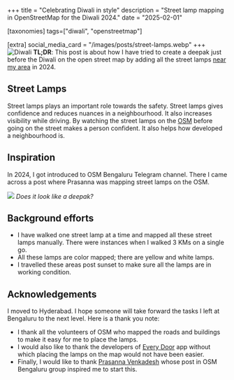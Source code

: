 +++
title = "Celebrating Diwali in style"
description = "Street lamp mapping in OpenStreetMap for the Diwali 2024."
date = "2025-02-01"

[taxonomies]
tags=["diwali", "openstreetmap"]

[extra]
social_media_card = "/images/posts/street-lamps.webp"
+++
![Diwali](/images/posts/street-lamps.webp)
**TL;DR**: This post is about how I have tried to create a deepak just before the Diwali on the open street map by adding all the street lamps [near my area](https://sb12.github.io/OSMStreetLight/#15/13.0065/77.5559) in 2024.

## Street Lamps
Street lamps plays an important role towards the safety. Street lamps gives confidence and reduces nuances in a neighbourhood. It also increases visibility while driving. By watching the street lamps on the [OSM](https://www.openstreetmap.org/#map=5/21.84/82.79) before going on the street makes a person confident.
It also helps how developed a neighbourhood is.

## Inspiration
In 2024, I got introduced to OSM Bengaluru Telegram channel. There I came across a post where Prasanna was mapping street lamps on the OSM. 

![](/images/posts/street-lights-diwali.webp)
*Does it look like a deepak?*

## Background efforts
- I have walked one street lamp at a time and mapped all these street lamps manually. There were instances when I walked 3 KMs on a single go. 
- All these lamps are color mapped; there are yellow and white lamps. 
- I travelled these areas post sunset to make sure all the lamps are in working condition.

## Acknowledgements
I moved to Hyderabad. I hope someone will take forward the tasks I left at Bengaluru to the next level. Here is a thank you note:
- I thank all the volunteers of OSM who mapped the roads and buildings to make it easy for me to place the lamps.
- I would also like to thank the developers of [Every Door](https://github.com/Zverik/every_door) app without which placing the lamps on the map would not have been easier.
- Finally, I would like to thank [Prasanna Venkadesh](https://prasannavenkadesh.github.io/blog/osm-contributions.html) whose post in OSM Bengaluru group inspired me to start this.
